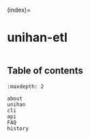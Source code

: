 (index)=

# unihan-etl

```{include} ../README.md

```

## Table of contents

```{toctree}
:maxdepth: 2

about
unihan
cli
api
FAQ
history

```
